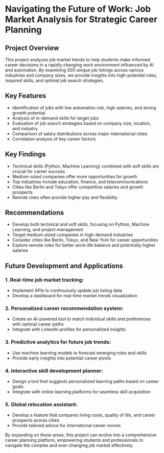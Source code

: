 # Navigating the Future of Work: Job Market Analysis for Strategic Career Planning
## Project Overview
This project analyzes job market trends to help students make informed career decisions in a rapidly changing work environment influenced by AI and automation. By examining 500 unique job listings across various industries and company sizes, we provide insights into high-potential roles, required skills, and optimal job search strategies.

## Key Features
- Identification of jobs with low automation risk, high salaries, and strong growth potential
- Analysis of in-demand skills for target jobs
- Evaluation of job search strategies based on company size, location, and industry
- Comparison of salary distributions across major international cities
- Correlation analysis of key career factors

## Key Findings
- Technical skills (Python, Machine Learning) combined with soft skills are crucial for career success
- Medium-sized companies offer more opportunities for growth
- Top industries include education, finance, and telecommunications
- Cities like Berlin and Tokyo offer competitive salaries and growth prospects
- Remote roles often provide higher pay and flexibility

## Recommendations
- Develop both technical and soft skills, focusing on Python, Machine Learning, and project management
- Target medium-sized companies in high-demand industries
- Consider cities like Berlin, Tokyo, and New York for career opportunities
- Explore remote roles for better work-life balance and potentially higher salaries

## Future Development and Applications
### 1. Real-time job market tracking:
- Implement APIs to continuously update job listing data
- Develop a dashboard for real-time market trends visualization

### 2. Personalized career recommendation system:
- Create an AI-powered tool to match individual skills and preferences with optimal career paths
- Integrate with LinkedIn profiles for personalized insights

### 3. Predictive analytics for future job trends:
- Use machine learning models to forecast emerging roles and skills
- Provide early insights into potential career pivots

### 4. Interactive skill development planner:
- Design a tool that suggests personalized learning paths based on career goals
- Integrate with online learning platforms for seamless skill acquisition

### 5. Global relocation assistant:
- Develop a feature that compares living costs, quality of life, and career prospects across cities
- Provide tailored advice for international career moves

By expanding on these areas, this project can evolve into a comprehensive career planning platform, empowering students and professionals to navigate the complex and ever-changing job market effectively.
